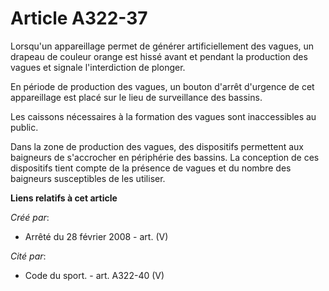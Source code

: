 # Article A322-37

Lorsqu'un appareillage permet de générer artificiellement des vagues, un drapeau de couleur orange est hissé avant et pendant
la production des vagues et signale l'interdiction de plonger.

En période de production des vagues, un bouton d'arrêt d'urgence de cet appareillage est placé sur le lieu de surveillance
des bassins.

Les caissons nécessaires à la formation des vagues sont inaccessibles au public.

Dans la zone de production des vagues, des dispositifs permettent aux baigneurs de s'accrocher en périphérie des bassins. La
conception de ces dispositifs tient compte de la présence de vagues et du nombre des baigneurs susceptibles de les utiliser.

**Liens relatifs à cet article**

_Créé par_:

  - Arrêté du 28 février 2008 - art. (V)

_Cité par_:

  - Code du sport. - art. A322-40 (V)
